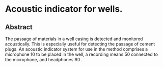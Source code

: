 # Acoustic indicator for wells.

## Abstract
The passage of materials in a well casing is detected and monitored acoustically. This is especially useful for detecting the passage of cement plugs. An acoustic indicator system for use in the method comprises a microphone 10 to be placed in the well, a recording means 50 connected to the microphone, and headphones 90 .